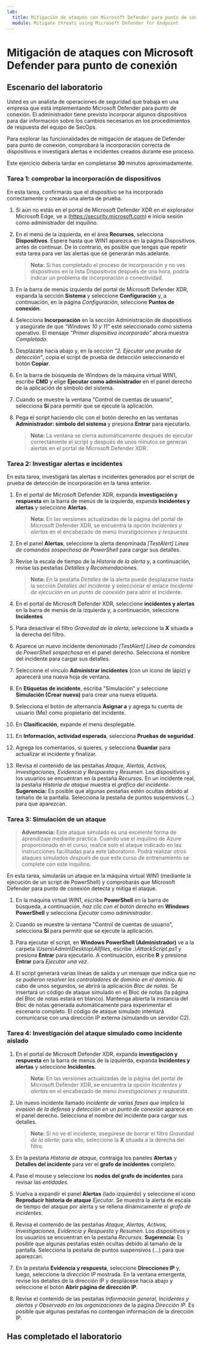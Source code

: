 ```yaml
---
lab:
  title: Mitigación de ataques con Microsoft Defender para punto de conexión
  module: Mitigate threats using Microsoft Defender for Endpoint
---
```


# Mitigación de ataques con Microsoft Defender para punto de conexión

## Escenario del laboratorio

Usted es un analista de operaciones de seguridad que trabaja en una empresa que está implementando Microsoft Defender para punto de conexión. El administrador tiene previsto incorporar algunos dispositivos para dar información sobre los cambios necesarios en los procedimientos de respuesta del equipo de SecOps.

Para explorar las funcionalidades de mitigación de ataques de Defender para punto de conexión, comprobará la incorporación correcta de dispositivos e investigará alertas e incidentes creados durante ese proceso.

Este ejercicio debería tardar en completarse **30** minutos aproximadamente.

### Tarea 1: comprobar la incorporación de dispositivos

En esta tarea, confirmarás que el dispositivo se ha incorporado correctamente y crearás una alerta de prueba.

1. Si aún no estás en el portal de Microsoft Defender XDR en el explorador Microsoft Edge, ve a (<https://security.microsoft.com>) e inicia sesión como administrador del inquilino.

1. En el menú de la izquierda, en el área **Recursos**, selecciona **Dispositivos**. Espere hasta que WIN1 aparezca en la página Dispositivos antes de continuar. De lo contrario, es posible que tengas que repetir esta tarea para ver las alertas que se generarán más adelante.

    >**Nota:** Si has completado el proceso de incorporación y no ves dispositivos en la lista Dispositivos después de una hora, podría indicar un problema de incorporación o conectividad.

1. En la barra de menús izquierda del portal de Microsoft Defender XDR, expanda la sección **Sistema** y seleccione **Configuración** y, a continuación, en la página *Configuración*, seleccione **Puntos de conexión**.

1. Selecciona **Incorporación** en la sección Administración de dispositivos y asegúrate de que *"Windows 10 y 11"* esté seleccionado como sistema operativo. El mensaje *"Primer dispositivo incorporado"* ahora muestra *Completado*.

1. Desplázate hacia abajo y, en la sección *"2. Ejecutar una prueba de detección"*, copia el script de prueba de detección seleccionando el botón **Copiar**.  

1. En la barra de búsqueda de Windows de la máquina virtual WIN1, escribe **CMD** y elige **Ejecutar como administrador** en el panel derecho de la aplicación de símbolo del sistema.

1. Cuando se muestre la ventana "Control de cuentas de usuario", selecciona **Sí** para permitir que se ejecute la aplicación. 

1. Pega el script haciendo clic con el botón derecho en las ventanas **Administrador: símbolo del sistema** y presiona **Entrar** para ejecutarlo.

    >**Nota:** La ventana se cierra automáticamente después de ejecutar correctamente el script y después de unos minutos se generan alertas en el portal de Microsoft Defender XDR.

### Tarea 2: Investigar alertas e incidentes

En esta tarea, investigará las alertas e incidentes generados por el script de prueba de detección de incorporación en la tarea anterior.

1. En el portal de Microsoft Defender XDR, expanda **investigación y respuesta** en la barra de menús de la izquierda, expanda **Incidentes y alertas** y seleccione **Alertas**.

    >**Nota:** En las versiones actualizadas de la página del portal de Microsoft Defender XDR, se encuentra la opción *Incidentes y alertas* en el encabezado de menú *Investigaciones y respuesta*.

1. En el panel **Alertas**, seleccione la alerta denominada *[TestAlert] Línea de comandos sospechosa de PowerShell* para cargar sus detalles.

1. Revise la escala de tiempo de la *Historia de la alerta* y, a continuación, revise las pestañas *Detalles* y *Recomendaciones*.

    >**Nota:** En la pestaña *Detalles* de la alerta puede desplazarse hasta la sección *Detalles del incidente* y seleccionar el enlace *Incidente de ejecución en un punto de conexión* para abrir el incidente.

1. En el portal de Microsoft Defender XDR, seleccione **incidentes y alertas** en la barra de menús de la izquierda y, a continuación, seleccione **Incidentes**

1. Para desactivar el filtro *Gravedad de la alerta*, seleccione la **X** situada a la derecha del filtro.

1. Aparece un nuevo incidente denominado *[TestAlert] Línea de comandos de PowerShell sospechosa* en el panel derecho. Selecciona el nombre del incidente para cargar sus detalles.

1. Seleccione el vínculo **Administrar incidentes** (con un icono de lápiz) y aparecerá una nueva hoja de ventana.

1. En **Etiquetas de incidente**, escriba "Simulación" y seleccione **Simulación (Crear nueva)** para crear una nueva etiqueta.

1. Selecciona el botón de alternancia **Asignar a** y agrega tu cuenta de usuario (Me) como propietario del incidente.

1. En **Clasificación**, expande el menú desplegable.

1. En **Información, actividad esperada**, selecciona **Pruebas de seguridad**.

1. Agrega los comentarios, si quieres, y selecciona **Guardar** para actualizar el incidente y finalizar.

1. Revisa el contenido de las pestañas *Ataque, Alertas, Activos, Investigaciones, Evidencia y Respuesta* y *Resumen*. Los dispositivos y los usuarios se encuentran en la pestaña *Recursos*. En un incidente real, la pestaña *Historia de ataque* muestra el *gráfico del incidente*. **Sugerencia:** Es posible que algunas pestañas estén ocultas debido al tamaño de la pantalla. Selecciona la pestaña de puntos suspensivos (...) para que aparezcan.

### Tarea 3: Simulación de un ataque

>**Advertencia:** Este ataque simulado es una excelente forma de aprendizaje mediante práctica. Cuando use el inquilino de Azure proporcionado en el curso, realice solo el ataque indicado en las instrucciones facilitadas para este laboratorio.  Podrá realizar otros ataques simulados *después* de que este curso de entrenamiento se complete con este inquilino.

En esta tarea, simularás un ataque en la máquina virtual WIN1 (mediante la ejecución de un script de PowerShell) y comprobarás que Microsoft Defender para punto de conexión detecta y mitiga el ataque.

1. En la máquina virtual WIN1, escribe **PowerShell** en la barra de búsqueda, a continuación, *haz clic con el botón derecho* en **Windows PowerShell** y selecciona *Ejecutar como administrador*.

1. Cuando se muestre la ventana "Control de cuentas de usuario", selecciona **Sí** para permitir que se ejecute la aplicación.

1. Para ejecutar el script, en **Windows PowerShell (Administrador)** ve a la carpeta *\Users\Admin\Desktop\Allfiles*, escribe *.\AttackScript.ps1* y presiona **Entrar** para ejecutarlo. A continuación, escribe **R** y presiona **Entrar** para *Ejecutar una vez*.

1. El script generará varias líneas de salida y un mensaje que indica que *no se pudieron resolver los controladores de dominio en el dominio*. Al cabo de unos segundos, se abrirá la aplicación *Bloc de notas*. Se insertará un código de ataque simulado en el Bloc de notas (la página del Bloc de notas estará en blanco). Mantenga abierta la instancia del Bloc de notas generada automáticamente para experimentar el escenario completo. El código de ataque simulado intentará comunicarse con una dirección IP externa (simulando un servidor C2).

### Tarea 4: Investigación del ataque simulado como incidente aislado

1. En el portal de Microsoft Defender XDR, expanda **investigación y respuesta** en la barra de menús de la izquierda, expanda **Incidentes y alertas** y seleccione **Incidentes**.

    >**Nota:** En las versiones actualizadas de la página del portal de Microsoft Defender XDR, se encuentra la opción *Incidentes y alertas* en el encabezado de menú *Investigaciones y respuesta*.

1. Un nuevo incidente llamado *incidente de varias fases que implica la evasión de la defensa y detección en un punto de conexión* aparece en el panel derecho. Selecciona el nombre del incidente para cargar sus detalles.

    >**Nota:** Si no ve el incidente, asegúrese de borrar el filtro *Gravedad de la alerta*; para ello, seleccione la **X** situada a la derecha del filtro.

1. En la pestaña *Historia de ataque*, contraiga los paneles **Alertas** y **Detalles del incidente** para ver el **grafo de incidentes** completo.

1. Pase el mouse y seleccione los **nodos del grafo de incidentes** para revisar las *entidades*.

1. Vuelva a expandir el panel **Alertas** (lado izquierdo) y seleccione el icono **Reproducir historia de ataque** *Ejecutar*. Se muestra la alerta de escala de tiempo del ataque por alerta y se rellena dinámicamente el *grafo de incidentes*.

1. Revisa el contenido de las pestañas *Ataque, Alertas, Activos, Investigaciones, Evidencia y Respuesta* y *Resumen*. Los dispositivos y los usuarios se encuentran en la pestaña *Recursos*. **Sugerencia:** Es posible que algunas pestañas estén ocultas debido al tamaño de la pantalla. Selecciona la pestaña de puntos suspensivos (...) para que aparezcan.

1. En la pestaña **Evidencia y respuesta**, seleccione **Direcciones IP** y, luego, seleccione la *dirección IP* mostrada. En la ventana emergente, revise los detalles de la dirección IP y desplácese hacia abajo y seleccione el botón **Abrir página de dirección IP**.

1. Revise el contenido de las pestañas *Información general, Incidentes y alertas y Observado en las organizaciones* de la página *Dirección IP*. Es posible que algunas pestañas no contengan información de la dirección IP.

## Has completado el laboratorio
